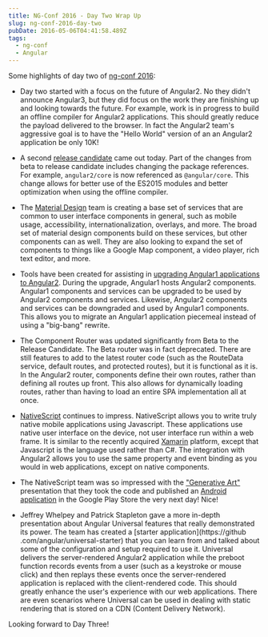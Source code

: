 ```yaml
---
title: NG-Conf 2016 - Day Two Wrap Up
slug: ng-conf-2016-day-two
pubDate: 2016-05-06T04:41:58.489Z
tags:
  - ng-conf
  - Angular
---
```


Some highlights of day two of [ng-conf 2016](https://www.ng-conf.org/):

- Day two started with a focus on the future of Angular2. No they didn't announce Angular3, but they
  did focus on the work they are finishing up and looking towards the future. For example, work is in progress
  to build an offline compiler for Angular2 applications. This should greatly reduce the payload delivered
  to the browser. In fact the Angular2 team's aggressive goal is to have the "Hello World" version of an
  an Angular2 application be only 10K!

- A second [release candidate](https://github.com/angular/angular/blob/master/CHANGELOG.md) came out today.
  Part of the changes from beta to release candidate includes changing the package references. For
  example, `angular2/core` is now referenced as `@angular/core`. This change allows for better use of the
  ES2015 modules and better optimization when using the offline compiler.

- The [Material Design](https://github.com/angular/material2) team is creating a base set of services that are
  common to user interface components in general, such as mobile usage, accessibility, internationalization, overlays,
  and more. The broad set of material design components build on these services, but other components can as well. They
  are also looking to expand the set of components to things like a Google Map component, a video player, rich text
  editor, and more.

- Tools have been created for assisting in
  [upgrading Angular1 applications to Angular2](https://angular.io/docs/ts/latest/guide/upgrade.html).
  During the upgrade, Angular1 hosts Angular2 components. Angular1 components and services can be upgraded to be
  used by Angular2 components and services. Likewise, Angular2 components and services can be downgraded
  and used by Angular1 components. This allows you to migrate an Angular1 application piecemeal instead of using
  a "big-bang" rewrite.

- The Component Router was updated significantly from Beta to the Release Candidate. The Beta router was in fact
  deprecated. There are still features to add to the latest router code (such as the RouteData service, default
  routes, and protected routes), but it is functional as it is. In the Angular2 router, components define their own
  routes, rather than defining all routes up front. This also allows for dynamically loading routes, rather than having to
  load an entire SPA implementation all at once.

- [NativeScript](https://www.nativescript.org/) continues to impress. NativeScript allows you to write truly native
  mobile applications using Javascript. These applications use native user interface on the device, not user interface
  run within a web frame. It is similar to the recently acquired [Xamarin](https://www.xamarin.com/) platform, except
  that Javascript is the language used rather than C#. The integration with Angular2 allows you to use the
  same property and event binding as you would in web applications, except on native components.

- The NativeScript team was so impressed with the
  ["Generative Art"](https://youtu.be/vsl5O4ps7LE?list=PLOETEcp3DkCq788xapkP_OU-78jhTf68j) presentation
  that they took the code and published an
  [Android application](https://play.google.com/store/apps/details?id=org.nativescript.nativescriptng2windchimes)
  in the Google Play Store the very next day! Nice!

- Jeffrey Whelpey and Patrick Stapleton gave a more in-depth presentation about Angular Universal features that
  really demonstrated its power. The team has created a [starter application](https://github
  .com/angular/universal-starter) that you can learn from and talked about some of the configuration and setup required
  to use it. Universal delivers the server-rendered Angular2 application while the preboot function records events
  from a user (such as a keystroke or mouse click) and then replays these events once the server-rendered application
  is replaced with the client-rendered code. This should greatly enhance the user's experience with
  our web applications. There are even scenarios where Universal can be used in dealing with static rendering
  that is stored on a CDN (Content Delivery Network).

Looking forward to Day Three!
